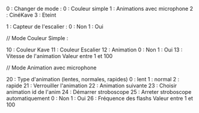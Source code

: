 0 : Changer de mode : 
    0 : Couleur simple
    1 : Animations avec microphone
    2 : CinéKave
    3 : Eteint

1 : Capteur de l'escalier : 
    0 : Non
    1 : Oui


// Mode Couleur Simple :

10 : Couleur Kave
11 : Couleur Escalier
12 : Animation
    0 : Non
    1 : Oui
13 : Vitesse de l'animation
    Valeur entre 1 et 100

// Mode Animation avec microphone

20 : Type d'animation (lentes, normales, rapides)
    0 : lent
    1 : normal
    2 : rapide
21 : Verrouiller l'animation
22 : Animation suivante
23 : Choisir animation
    id de l'anim
24 : Démarrer stroboscope
25 : Arreter stroboscope automatiquement
    0 : Non
    1 : Oui
26 : Fréquence des flashs
    Valeur entre 1 et 100











